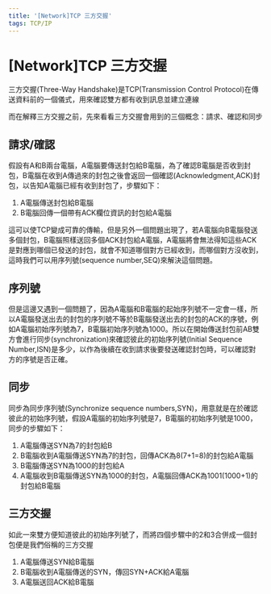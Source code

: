 ```yaml
---
title: '[Network]TCP 三方交握'
tags: TCP/IP
---
```


# [Network]TCP 三方交握
三方交握(Three-Way Handshake)是TCP(Transmission Control Protocol)在傳送資料前的一個儀式，用來確認雙方都有收到訊息並建立連線

而在解釋三方交握之前，先來看看三方交握會用到的三個概念：請求、確認和同步

## 請求/確認
假設有A和B兩台電腦，A電腦要傳送封包給B電腦，為了確認B電腦是否收到封包，B電腦在收到A傳過來的封包之後會返回一個確認(Acknowledgment,ACK)封包，以告知A電腦已經有收到封包了，步驟如下：
1. A電腦傳送封包給B電腦
2. B電腦回傳一個帶有ACK欄位資訊的封包給A電腦

這可以使TCP變成可靠的傳輸，但是另外一個問題出現了，若A電腦向B電腦發送多個封包，B電腦照樣送回多個ACK封包給A電腦，A電腦將會無法得知這些ACK是對應到哪個已發送的封包，就會不知道哪個對方已經收到，而哪個對方沒收到，這時我們可以用序列號(sequence number,SEQ)來解決這個問題。

## 序列號
但是這邊又遇到一個問題了，因為A電腦和B電腦的起始序列號不一定會一樣，所以A電腦發送出去的封包的序列號不等於B電腦發送出去的封包的ACK的序號，例如A電腦初始序列號為7，B電腦初始序列號為1000。所以在開始傳送封包前AB雙方會進行同步(synchronization)來確認彼此的初始序列號(Initial Sequence Number,ISN)是多少，以作為後續在收到請求後要發送確認封包時，可以確認對方的序號是否正確。

## 同步
同步為同步序列號(Synchronize sequence numbers,SYN)，用意就是在於確認彼此的初始序列號，假設A電腦的初始序列號是7，B電腦的初始序列號是1000，同步的步驟如下：
1. A電腦傳送SYN為7的封包給B
2. B電腦收到A電腦傳送SYN為7的封包，回傳ACK為8(7+1=8)的封包給A電腦
3. B電腦傳送SYN為1000的封包給A
4. A電腦收到B電腦傳送SYN為1000的封包，A電腦回傳ACK為1001(1000+1)的封包給B電腦

## 三方交握
如此一來雙方便知道彼此的初始序列號了，而將四個步驟中的2和3合併成一個封包便是我們俗稱的三方交握

1. A電腦傳送SYN給B電腦
2. B電腦收到A電腦傳送的SYN，傳回SYN+ACK給A電腦
3. A電腦送回ACK給B電腦
